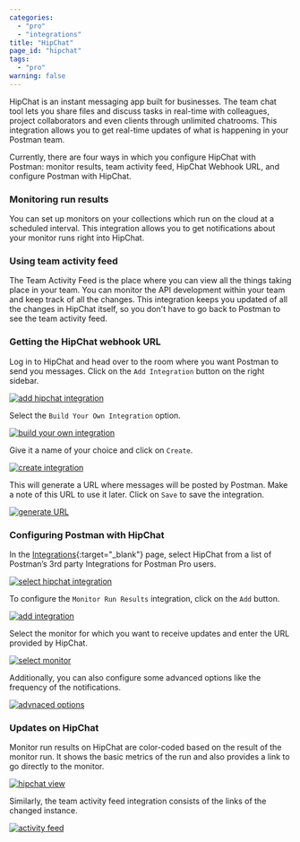 ```yaml
---
categories:
  - "pro"
  - "integrations"
title: "HipChat"
page_id: "hipchat"
tags: 
  - "pro"
warning: false
---
```


HipChat is an instant messaging app built for businesses. The team chat tool lets you share files and discuss tasks in real-time with colleagues, project collaborators and even clients through unlimited chatrooms. This integration allows you to get real-time updates of what is happening in your Postman team.

Currently, there are four ways in which you configure HipChat with Postman: monitor results, team activity feed, HipChat Webhook URL, and configure Postman with HipChat.

### Monitoring run results

You can set up monitors on your collections which run on the cloud at a scheduled interval. This integration allows you to get notifications about your monitor runs right into HipChat.

### Using team activity feed

The Team Activity Feed is the place where you can view all the things taking place in your team. You can monitor the API development within your team and keep track of all the changes. This integration keeps you updated of all the changes in HipChat itself, so you don't have to go back to Postman to see the team activity feed.

### Getting the HipChat webhook URL

Log in to HipChat and head over to the room where you want Postman to send you messages. Click on the `Add Integration` button on the right sidebar.

[![add hipchat integration](https://s3.amazonaws.com/postman-static-getpostman-com/postman-docs/58856804.png)](https://s3.amazonaws.com/postman-static-getpostman-com/postman-docs/58856804.png)

Select the `Build Your Own Integration` option.

[![build your own integration](https://s3.amazonaws.com/postman-static-getpostman-com/postman-docs/58856838.png)](https://s3.amazonaws.com/postman-static-getpostman-com/postman-docs/58856838.png)

Give it a name of your choice and click on `Create`.

[![create integration](https://s3.amazonaws.com/postman-static-getpostman-com/postman-docs/58856857.png)](https://s3.amazonaws.com/postman-static-getpostman-com/postman-docs/58856857.png)

This will generate a URL where messages will be posted by Postman. Make a note of this URL to use it later. Click on `Save` to save the integration.

[![generate URL](https://s3.amazonaws.com/postman-static-getpostman-com/postman-docs/58856916.png)](https://s3.amazonaws.com/postman-static-getpostman-com/postman-docs/58856916.png)

### Configuring Postman with HipChat

In the [Integrations](https://app.getpostman.com/dashboard/integrations){:target="_blank"} page, select HipChat from a list of Postman’s 3rd party Integrations for Postman Pro users.

[![select hipchat integration](https://s3.amazonaws.com/postman-static-getpostman-com/postman-docs/integrations-hipchat.png)](https://s3.amazonaws.com/postman-static-getpostman-com/postman-docs/integrations-hipchat.png)

To configure the `Monitor Run Results` integration, click on the `Add` button.

[![add integration](https://s3.amazonaws.com/postman-static-getpostman-com/postman-docs/58857130.png)](https://s3.amazonaws.com/postman-static-getpostman-com/postman-docs/58857130.png)

Select the monitor for which you want to receive updates and enter the URL provided by HipChat.

[![select monitor](https://s3.amazonaws.com/postman-static-getpostman-com/postman-docs/58857172.png)](https://s3.amazonaws.com/postman-static-getpostman-com/postman-docs/58857172.png)

Additionally, you can also configure some advanced options like the frequency of the notifications.

[![advnaced options](https://s3.amazonaws.com/postman-static-getpostman-com/postman-docs/58857210.png)](https://s3.amazonaws.com/postman-static-getpostman-com/postman-docs/58857210.png)

### Updates on HipChat

Monitor run results on HipChat are color-coded based on the result of the monitor run. It shows the basic metrics of the run and also provides a link to go directly to the monitor.

[![hipchat view](https://s3.amazonaws.com/postman-static-getpostman-com/postman-docs/58857265.png)](https://s3.amazonaws.com/postman-static-getpostman-com/postman-docs/58857265.png)

Similarly, the team activity feed integration consists of the links of the changed instance.

[![activity feed](https://s3.amazonaws.com/postman-static-getpostman-com/postman-docs/58858083.png)](https://s3.amazonaws.com/postman-static-getpostman-com/postman-docs/58858083.png)

